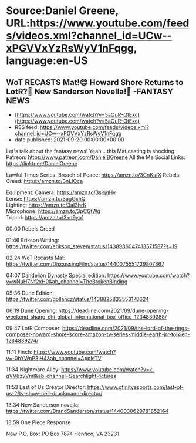 # Source:Daniel Greene, URL:https://www.youtube.com/feeds/videos.xml?channel_id=UCw--xPGVVxYzRsWyV1nFqgg, language:en-US

## WoT RECASTS Mat!😔 Howard Shore Returns to LotR?🎼 New Sanderson Novella!📘 -FANTASY NEWS
 - [https://www.youtube.com/watch?v=5aOuR-QtExc](https://www.youtube.com/watch?v=5aOuR-QtExc)
 - RSS feed: https://www.youtube.com/feeds/videos.xml?channel_id=UCw--xPGVVxYzRsWyV1nFqgg
 - date published: 2021-09-20 00:00:00+00:00

Let's talk about the fantasy news! Yeah... this Mat casting is shocking. 
Patreon: https://www.patreon.com/DanielBGreene 
All the Me Social Links: https://linktr.ee/DanielGreene

Lawful Times Series: 
Breach of Peace: https://amzn.to/3CnKsfX
Rebels Creed: https://amzn.to/3nLIQca 

Equipment: 
Camera: https://amzn.to/3siqgHv  
Lense: https://amzn.to/3ugGxhQ  
Lighting: https://amzn.to/3aI3brK  
Microphone: https://amzn.to/3pCGtWg  
Tripod: https://amzn.to/3kd9yq1  

00:00 Rebels Creed 

01:46 Erikson Writing: https://twitter.com/erikson_steven/status/1438986047413571587?s=19 

02:24 WoT Recasts Mat: https://twitter.com/DiscussingFilm/status/1440075551729807367 

04:07 Dandelion Dynasty Special edition: https://www.youtube.com/watch?v=wNuH7Nf2xH0&ab_channel=TheBrokenBinding 

05:36 Dune Edition: https://twitter.com/gollancz/status/1438825833553178624 

06:19 Dune Opening: https://deadline.com/2021/09/dune-opening-weekend-shang-chi-global-international-box-office-1234839288/ 

09:47 LotR Composer: https://deadline.com/2021/09/the-lord-of-the-rings-composer-howard-shore-score-amazon-tv-series-middle-earth-jrr-tolkien-1234839274/ 

11:11 Finch: https://www.youtube.com/watch?v=-0bYWnP3jH4&ab_channel=AppleTV

11:34 Nightmare Alley: https://www.youtube.com/watch?v=k-qVV8zyVmI&ab_channel=SearchlightPictures 

11:53 Last of Us Creator Director: https://www.gfinityesports.com/last-of-us-2/tv-show-neil-druckmann-director/ 

13:34 New Sanderson novella: https://twitter.com/BrandSanderson/status/1440030629781852164

13:59 One Piece Response 

New P.O. Box: PO Box 7874 Henrico, VA 23231

